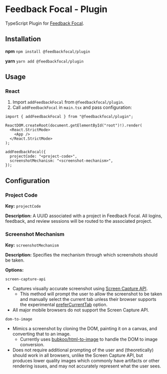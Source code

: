 # Feedback Focal - Plugin

TypeScript Plugin for [Feedback Focal](https://feedbackfocal.com).

## Installation

**npm**
`npm install @feedbackfocal/plugin`

**yarn**
`yarn add @feedbackfocal/plugin`

## Usage

### React

1. Import `addFeedbackFocal` from `@feedbackfocal/plugin`.
2. Call `addFeedbackFocal` in `main.tsx` and pass configuration:

```tsx
import { addFeedbackFocal } from "@feedbackfocal/plugin";

ReactDOM.createRoot(document.getElementById("root")!).render(
  <React.StrictMode>
    <App />
  </React.StrictMode>
);

addFeedbackFocal({
  projectCode: "<project-code>",
  screenshotMechanism: "<screenshot-mechanism>",
});
```

## Configuration

### Project Code

**Key:** `projectCode`

**Description:** A UUID associated with a project in Feedback Focal. All logins, feedback, and review sessions will be routed to the associated project.

### Screenshot Mechanism

**Key:** `screenshotMechanism`

**Description:** Specifies the mechanism through which screenshots should be taken.

**Options:**

`screen-capture-api`

- Captures visually accurate screenshot using [Screen Capture API](https://developer.mozilla.org/en-US/docs/Web/API/Screen_Capture_API).
  - This method will prompt the user to allow the screenshot to be taken and manually select the current tab unless their browser supports the experimental [preferCurrentTab](https://developer.mozilla.org/en-US/docs/Web/API/MediaDevices/getDisplayMedia#prefercurrenttab) option.
- All major mobile browsers do not support the Screen Capture API.

`dom-to-image`

- Mimics a screenshot by cloning the DOM, painting it on a canvas, and converting that to an image.
  - Currently uses [bubkoo/html-to-image](https://github.com/bubkoo/html-to-image) to handle the DOM to image conversion.
- Does not require additional prompting of the user and (theoretically) should work in all browsers, unlike the Screen Capture API, but produces lower quality images which commonly have artifacts or other rendering issues, and may not accurately represent what the user sees.
